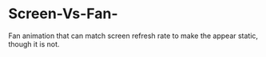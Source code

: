 # Screen-Vs-Fan-
Fan animation that can match screen refresh rate to make the appear static, though it is not.
